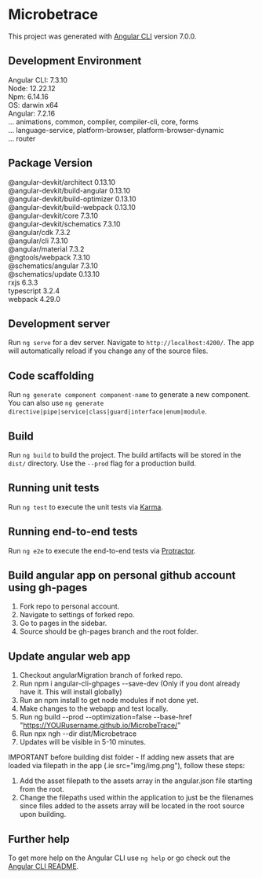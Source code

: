 # Microbetrace

This project was generated with [Angular CLI](https://github.com/angular/angular-cli) version 7.0.0.

## Development Environment

Angular CLI: 7.3.10<br />
Node: 12.22.12<br />
Npm: 6.14.16<br />
OS: darwin x64<br />
Angular: 7.2.16<br />
... animations, common, compiler, compiler-cli, core, forms<br />
... language-service, platform-browser, platform-browser-dynamic<br />
... router<br />

Package                           Version
----------------------------------------------------------- 
@angular-devkit/architect         0.13.10<br />
@angular-devkit/build-angular     0.13.10<br />
@angular-devkit/build-optimizer   0.13.10<br />
@angular-devkit/build-webpack     0.13.10<br />
@angular-devkit/core              7.3.10<br />
@angular-devkit/schematics        7.3.10<br />
@angular/cdk                      7.3.2<br />
@angular/cli                      7.3.10<br />
@angular/material                 7.3.2<br />
@ngtools/webpack                  7.3.10<br />
@schematics/angular               7.3.10<br />
@schematics/update                0.13.10<br />
rxjs                              6.3.3<br />
typescript                        3.2.4<br />
webpack                           4.29.0


## Development server

Run `ng serve` for a dev server. Navigate to `http://localhost:4200/`. The app will automatically reload if you change any of the source files.

## Code scaffolding

Run `ng generate component component-name` to generate a new component. You can also use `ng generate directive|pipe|service|class|guard|interface|enum|module`.

## Build

Run `ng build` to build the project. The build artifacts will be stored in the `dist/` directory. Use the `--prod` flag for a production build.

## Running unit tests

Run `ng test` to execute the unit tests via [Karma](https://karma-runner.github.io).

## Running end-to-end tests

Run `ng e2e` to execute the end-to-end tests via [Protractor](http://www.protractortest.org/).

## Build angular app on personal github account using gh-pages

1. Fork repo to personal account.
2. Navigate to settings of forked repo.
3. Go to pages in the sidebar.
4. Source should be gh-pages branch and the root folder.

## Update angular web app

1. Checkout angularMigration branch of forked repo.
2. Run npm i angular-cli-ghpages --save-dev  (Only if you dont already have it. This will install globally)
3. Run an npm install to get node modules if not done yet.
4. Make changes to the webapp and test locally.
5. Run ng build --prod --optimization=false --base-href "https://YOURusername.github.io/MicrobeTrace/"
6. Run npx ngh --dir dist/Microbetrace
7. Updates will be visible in 5-10 minutes.

IMPORTANT before building dist folder - If adding new assets that are loaded via filepath in the app (.ie src="img/img.png"), follow these steps:
1. Add the asset filepath to the assets array in the angular.json file starting from the root.
2. Change the filepaths used within the application to just be the filenames since files added to the assets array will be located in the root source upon building.

## Further help

To get more help on the Angular CLI use `ng help` or go check out the [Angular CLI README](https://github.com/angular/angular-cli/blob/master/README.md).
